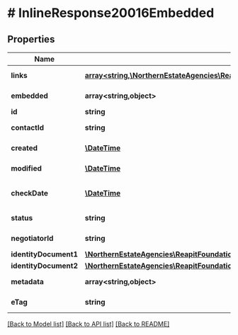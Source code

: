 # # InlineResponse20016Embedded

## Properties

Name | Type | Description | Notes
------------ | ------------- | ------------- | -------------
**links** | [**array<string,\NorthernEstateAgencies\ReapitFoundationsClient\Model\InlineResponse200Links>**](InlineResponse200Links.md) |  | [optional] [readonly]
**embedded** | **array<string,object>** |  | [optional] [readonly]
**id** | **string** | The unique identifier of the identity check | [optional]
**contactId** | **string** | The unique identifier of the contact associated to the identity check | [optional]
**created** | [**\DateTime**](\DateTime.md) | The date and time when the identity check was created | [optional]
**modified** | [**\DateTime**](\DateTime.md) | The date and time when the identity check was last modified | [optional]
**checkDate** | [**\DateTime**](\DateTime.md) | The date when the identity check was performed. This may differ to the date when the check was created | [optional]
**status** | **string** | The current status of the identity check (pass/fail/pending/cancelled/warnings/unchecked) | [optional]
**negotiatorId** | **string** | The unique identifier of the negotiator that initiated the identity check | [optional]
**identityDocument1** | [**\NorthernEstateAgencies\ReapitFoundationsClient\Model\InlineResponse20016IdentityDocument1**](InlineResponse20016IdentityDocument1.md) |  | [optional]
**identityDocument2** | [**\NorthernEstateAgencies\ReapitFoundationsClient\Model\InlineResponse20016IdentityDocument1**](InlineResponse20016IdentityDocument1.md) |  | [optional]
**metadata** | **array<string,object>** | App specific metadata that has been set against the identity check | [optional]
**eTag** | **string** | The ETag for the current version of the identity check. Used for managing update concurrency | [optional] [readonly]

[[Back to Model list]](../../README.md#models) [[Back to API list]](../../README.md#endpoints) [[Back to README]](../../README.md)
